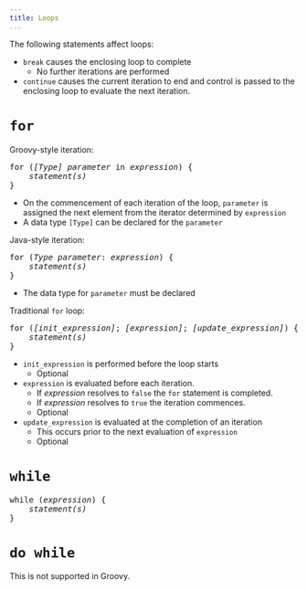 ```yaml
---
title: Loops
...
```

The following statements affect loops: 

- `break` causes the enclosing loop to complete
	- No further iterations are performed
- `continue` causes the current iteration to end and control is passed to the enclosing loop to evaluate the next iteration. 

# `for`
Groovy-style iteration:
<pre>
for (<i>[Type] parameter</i> in <i>expression</i>) {
    <i>statement(s)</i>
}
</pre>

- On the commencement of each iteration of the loop, `parameter` is assigned the next element from the iterator determined by `expression`
- A data type `[Type]` can be declared for the `parameter`

Java-style iteration:
<pre>
for (<i>Type parameter</i>: <i>expression</i>) {
    <i>statement(s)</i>
}
</pre>

- The data type for `parameter` must be declared
 
Traditional `for` loop:
<pre>
for (<i>[init_expression]</i>; <i>[expression]</i>; <i>[update_expression]</i>) {
    <i>statement(s)</i>
}
</pre>

- `init_expression` is performed before the loop starts
	- Optional
- `expression` is evaluated before each iteration. 
	- If _expression_ resolves to `false` the `for` statement is completed.
	- If _expression_ resolves to `true` the iteration commences.
	- Optional
- `update_expression` is evaluated at the completion of an iteration
	- This occurs prior to the next evaluation of `expression`
	- Optional

# `while`

<pre>
while (<i>expression</i>) {
    <i>statement(s)</i>
}
</pre>

# `do while`

This is not supported in Groovy.
